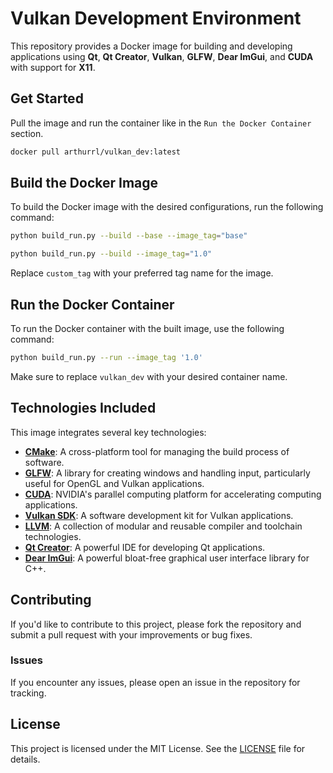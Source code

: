 # Vulkan Development Environment

This repository provides a Docker image for building and developing applications using **Qt**, **Qt Creator**, **Vulkan**, **GLFW**, **Dear ImGui**, and **CUDA** with support for **X11**.

## Get Started

Pull the image and run the container like in the `Run the Docker Container` section.

```bash
docker pull arthurrl/vulkan_dev:latest
```

## Build the Docker Image

To build the Docker image with the desired configurations, run the following command:

```bash
python build_run.py --build --base --image_tag="base"
```

```bash
python build_run.py --build --image_tag="1.0"
```

Replace `custom_tag` with your preferred tag name for the image.

## Run the Docker Container

To run the Docker container with the built image, use the following command:

```bash
python build_run.py --run --image_tag '1.0'
```

Make sure to replace `vulkan_dev` with your desired container name.

## Technologies Included

This image integrates several key technologies:

- **[CMake](https://github.com/Kitware/CMake)**: A cross-platform tool for managing the build process of software.
- **[GLFW](https://github.com/glfw/glfw)**: A library for creating windows and handling input, particularly useful for OpenGL and Vulkan applications.
- **[CUDA](https://developer.download.nvidia.com/compute/cuda/repos/)**: NVIDIA's parallel computing platform for accelerating computing applications.
- **[Vulkan SDK](https://vulkan.lunarg.com/sdk/)**: A software development kit for Vulkan applications.
- **[LLVM](https://apt.llvm.org/)**: A collection of modular and reusable compiler and toolchain technologies.
- **[Qt Creator](https://download.qt.io/official_releases/qtcreator/)**: A powerful IDE for developing Qt applications.
- **[Dear ImGui](https://github.com/ocornut/imgui)**: A powerful bloat-free graphical user interface library for C++.

## Contributing

If you'd like to contribute to this project, please fork the repository and submit a pull request with your improvements or bug fixes.

### Issues

If you encounter any issues, please open an issue in the repository for tracking.

## License

This project is licensed under the MIT License. See the [LICENSE](LICENSE) file for details.
